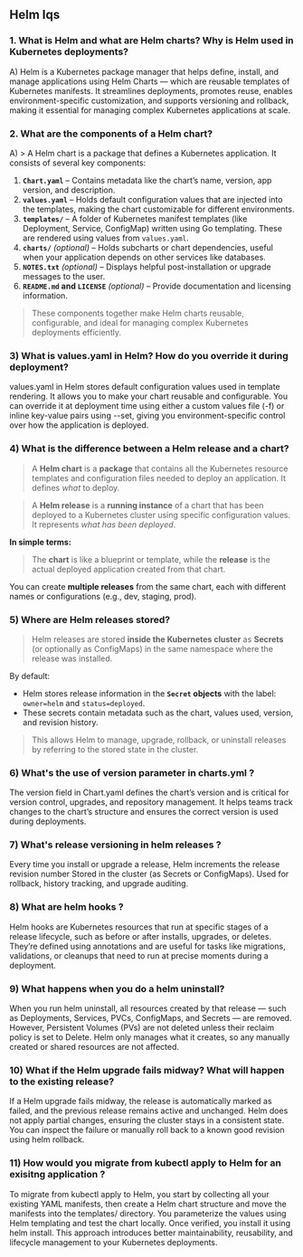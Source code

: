 ## Helm Iqs

### 1. What is Helm and what are Helm charts? Why is Helm used in Kubernetes deployments?

A) Helm is a Kubernetes package manager that helps define, install, and manage applications using Helm Charts — which are reusable templates of Kubernetes manifests. It streamlines deployments, promotes reuse, enables environment-specific customization, and supports versioning and rollback, making it essential for managing complex Kubernetes applications at scale.<br>

### 2. What are the components of a Helm chart?

A) > A Helm chart is a package that defines a Kubernetes application. It consists of several key components:

1. **`Chart.yaml`** – Contains metadata like the chart’s name, version, app version, and description.
2. **`values.yaml`** – Holds default configuration values that are injected into the templates, making the chart customizable for different environments.
3. **`templates/`** – A folder of Kubernetes manifest templates (like Deployment, Service, ConfigMap) written using Go templating. These are rendered using values from `values.yaml`.
4. **`charts/`** *(optional)* – Holds subcharts or chart dependencies, useful when your application depends on other services like databases.
5. **`NOTES.txt`** *(optional)* – Displays helpful post-installation or upgrade messages to the user.
6. **`README.md` and `LICENSE`** *(optional)* – Provide documentation and licensing information.

> These components together make Helm charts reusable, configurable, and ideal for managing complex Kubernetes deployments efficiently.

### 3) What is values.yaml in Helm? How do you override it during deployment?

values.yaml in Helm stores default configuration values used in template rendering. It allows you to make your chart reusable and configurable. You can override it at deployment time using either a custom values file (-f) or inline key-value pairs using --set, giving you environment-specific control over how the application is deployed.

### 4) What is the difference between a Helm release and a chart?

> A **Helm chart** is a **package** that contains all the Kubernetes resource templates and configuration files needed to deploy an application. It defines *what* to deploy.

> A **Helm release** is a **running instance** of a chart that has been deployed to a Kubernetes cluster using specific configuration values. It represents *what has been deployed*.

**In simple terms:**

> The **chart** is like a blueprint or template, while the **release** is the actual deployed application created from that chart.

You can create **multiple releases** from the same chart, each with different names or configurations (e.g., dev, staging, prod).

### 5) Where are Helm releases stored?

> Helm releases are stored **inside the Kubernetes cluster** as **Secrets** (or optionally as ConfigMaps) in the same namespace where the release was installed.

By default:

* Helm stores release information in the **`Secret` objects** with the label:
  `owner=helm` and `status=deployed`.
* These secrets contain metadata such as the chart, values used, version, and revision history.

> This allows Helm to manage, upgrade, rollback, or uninstall releases by referring to the stored state in the cluster.

### 6) What's the use of version parameter in charts.yml ?

The version field in Chart.yaml defines the chart’s version and is critical for version control, upgrades, and repository management. It helps teams track changes to the chart’s structure and ensures the correct version is used during deployments.

### 7) What's release versioning in helm releases ?

Every time you install or upgrade a release, Helm increments the release revision number Stored in the cluster (as Secrets or ConfigMaps). Used for rollback, history tracking, and upgrade auditing.

### 8) What are helm hooks ?

Helm hooks are Kubernetes resources that run at specific stages of a release lifecycle, such as before or after installs, upgrades, or deletes. They’re defined using annotations and are useful for tasks like migrations, validations, or cleanups that need to run at precise moments during a deployment.

### 9) What happens when you do a helm uninstall?

When you run helm uninstall, all resources created by that release — such as Deployments, Services, PVCs, ConfigMaps, and Secrets — are removed. However, Persistent Volumes (PVs) are not deleted unless their reclaim policy is set to Delete. Helm only manages what it creates, so any manually created or shared resources are not affected.

### 10) What if the Helm upgrade fails midway? What will happen to the existing release?
If a Helm upgrade fails midway, the release is automatically marked as failed, and the previous release remains active and unchanged. Helm does not apply partial changes, ensuring the cluster stays in a consistent state. You can inspect the failure or manually roll back to a known good revision using helm rollback.

### 11) How would you migrate from kubectl apply to Helm for an exisitng application ?

To migrate from kubectl apply to Helm, you start by collecting all your existing YAML manifests, then create a Helm chart structure and move the manifests into the templates/ directory. You parameterize the values using Helm templating and test the chart locally. Once verified, you install it using helm install. This approach introduces better maintainability, reusability, and lifecycle management to your Kubernetes deployments.
